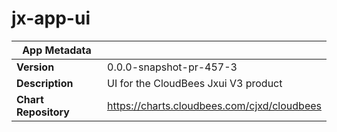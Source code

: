 # jx-app-ui

|App Metadata||
|---|---|
| **Version** | 0.0.0-snapshot-pr-457-3 |
| **Description** | UI for the CloudBees Jxui V3 product |
| **Chart Repository** | https://charts.cloudbees.com/cjxd/cloudbees |
